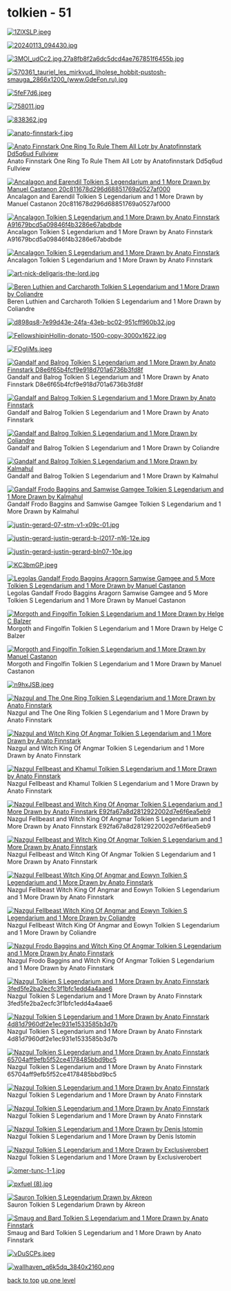 # tolkien - 51
[![1ZlXSLP.jpeg](https://raw.githubusercontent.com/buckmanc/wallpapers/main/desktop/tolkien/1ZlXSLP.jpeg "1ZlXSLP.jpeg")](https://raw.githubusercontent.com/buckmanc/wallpapers/main/desktop/tolkien/1ZlXSLP.jpeg)

[![20240113_094430.jpg](https://raw.githubusercontent.com/buckmanc/wallpapers/main/desktop/tolkien/20240113_094430.jpg "20240113_094430.jpg")](https://raw.githubusercontent.com/buckmanc/wallpapers/main/desktop/tolkien/20240113_094430.jpg)

[![3MOl_udCc2.jpg.27a8fb8f2a6dc5dcd4ae767851f6455b.jpg](https://raw.githubusercontent.com/buckmanc/wallpapers/main/desktop/tolkien/3MOl_udCc2.jpg.27a8fb8f2a6dc5dcd4ae767851f6455b.jpg "3MOl_udCc2.jpg.27a8fb8f2a6dc5dcd4ae767851f6455b.jpg")](https://raw.githubusercontent.com/buckmanc/wallpapers/main/desktop/tolkien/3MOl_udCc2.jpg.27a8fb8f2a6dc5dcd4ae767851f6455b.jpg)

[![570361_tauriel_les_mirkvud_liholese_hobbit-pustosh-smauga_2866x1200_(www.GdeFon.ru).jpg](https://raw.githubusercontent.com/buckmanc/wallpapers/main/desktop/tolkien/570361_tauriel_les_mirkvud_liholese_hobbit-pustosh-smauga_2866x1200_(www.GdeFon.ru).jpg "570361_tauriel_les_mirkvud_liholese_hobbit-pustosh-smauga_2866x1200_(www.GdeFon.ru).jpg")](https://raw.githubusercontent.com/buckmanc/wallpapers/main/desktop/tolkien/570361_tauriel_les_mirkvud_liholese_hobbit-pustosh-smauga_2866x1200_(www.GdeFon.ru).jpg)

[![5feF7d6.jpeg](https://raw.githubusercontent.com/buckmanc/wallpapers/main/desktop/tolkien/5feF7d6.jpeg "5feF7d6.jpeg")](https://raw.githubusercontent.com/buckmanc/wallpapers/main/desktop/tolkien/5feF7d6.jpeg)

[![758011.jpg](https://raw.githubusercontent.com/buckmanc/wallpapers/main/desktop/tolkien/758011.jpg "758011.jpg")](https://raw.githubusercontent.com/buckmanc/wallpapers/main/desktop/tolkien/758011.jpg)

[![838362.jpg](https://raw.githubusercontent.com/buckmanc/wallpapers/main/desktop/tolkien/838362.jpg "838362.jpg")](https://raw.githubusercontent.com/buckmanc/wallpapers/main/desktop/tolkien/838362.jpg)

[![anato-finnstark-f.jpg](https://raw.githubusercontent.com/buckmanc/wallpapers/main/desktop/tolkien/anato-finnstark-f.jpg "anato-finnstark-f.jpg")](https://raw.githubusercontent.com/buckmanc/wallpapers/main/desktop/tolkien/anato-finnstark-f.jpg)

[![Anato Finnstark One Ring To Rule Them All Lotr by Anatofinnstark Dd5q6ud Fullview](https://raw.githubusercontent.com/buckmanc/wallpapers/main/desktop/tolkien/anato-finnstark-one-ring-to-rule-them-all-lotr-by-anatofinnstark-dd5q6ud-fullview.jpg "Anato Finnstark One Ring To Rule Them All Lotr by Anatofinnstark Dd5q6ud Fullview")](https://raw.githubusercontent.com/buckmanc/wallpapers/main/desktop/tolkien/anato-finnstark-one-ring-to-rule-them-all-lotr-by-anatofinnstark-dd5q6ud-fullview.jpg)\
Anato Finnstark One Ring To Rule Them All Lotr by Anatofinnstark Dd5q6ud Fullview

[![ Ancalagon and Earendil Tolkien S Legendarium and 1 More Drawn by Manuel Castanon 20c811678d296d68851769a0527af000](https://raw.githubusercontent.com/buckmanc/wallpapers/main/desktop/tolkien/ancalagon_and_earendil_tolkien_s_legendarium_and_1_more_drawn_by_manuel_castanon__20c811678d296d68851769a0527af000.jpg " Ancalagon and Earendil Tolkien S Legendarium and 1 More Drawn by Manuel Castanon 20c811678d296d68851769a0527af000")](https://raw.githubusercontent.com/buckmanc/wallpapers/main/desktop/tolkien/ancalagon_and_earendil_tolkien_s_legendarium_and_1_more_drawn_by_manuel_castanon__20c811678d296d68851769a0527af000.jpg)\
 Ancalagon and Earendil Tolkien S Legendarium and 1 More Drawn by Manuel Castanon 20c811678d296d68851769a0527af000

[![ Ancalagon Tolkien S Legendarium and 1 More Drawn by Anato Finnstark A91679bcd5a09846f4b3286e67abdbde](https://raw.githubusercontent.com/buckmanc/wallpapers/main/desktop/tolkien/ancalagon_tolkien_s_legendarium_and_1_more_drawn_by_anato_finnstark__a91679bcd5a09846f4b3286e67abdbde.jpg " Ancalagon Tolkien S Legendarium and 1 More Drawn by Anato Finnstark A91679bcd5a09846f4b3286e67abdbde")](https://raw.githubusercontent.com/buckmanc/wallpapers/main/desktop/tolkien/ancalagon_tolkien_s_legendarium_and_1_more_drawn_by_anato_finnstark__a91679bcd5a09846f4b3286e67abdbde.jpg)\
 Ancalagon Tolkien S Legendarium and 1 More Drawn by Anato Finnstark A91679bcd5a09846f4b3286e67abdbde

[![Ancalagon Tolkien S Legendarium and 1 More Drawn by Anato Finnstark](https://raw.githubusercontent.com/buckmanc/wallpapers/main/desktop/tolkien/ancalagon_tolkien_s_legendarium_and_1_more_drawn_by_anato_finnstark.jpg "Ancalagon Tolkien S Legendarium and 1 More Drawn by Anato Finnstark")](https://raw.githubusercontent.com/buckmanc/wallpapers/main/desktop/tolkien/ancalagon_tolkien_s_legendarium_and_1_more_drawn_by_anato_finnstark.jpg)\
Ancalagon Tolkien S Legendarium and 1 More Drawn by Anato Finnstark

[![art-nick-deligaris-the-lord.jpg](https://raw.githubusercontent.com/buckmanc/wallpapers/main/desktop/tolkien/art-nick-deligaris-the-lord.jpg "art-nick-deligaris-the-lord.jpg")](https://raw.githubusercontent.com/buckmanc/wallpapers/main/desktop/tolkien/art-nick-deligaris-the-lord.jpg)

[![Beren Luthien and Carcharoth Tolkien S Legendarium and 1 More Drawn by Coliandre](https://raw.githubusercontent.com/buckmanc/wallpapers/main/desktop/tolkien/beren_luthien_and_carcharoth_tolkien_s_legendarium_and_1_more_drawn_by_coliandre.jpg "Beren Luthien and Carcharoth Tolkien S Legendarium and 1 More Drawn by Coliandre")](https://raw.githubusercontent.com/buckmanc/wallpapers/main/desktop/tolkien/beren_luthien_and_carcharoth_tolkien_s_legendarium_and_1_more_drawn_by_coliandre.jpg)\
Beren Luthien and Carcharoth Tolkien S Legendarium and 1 More Drawn by Coliandre

[![d898qs8-7e99d43e-24fa-43eb-bc02-951cff960b32.jpg](https://raw.githubusercontent.com/buckmanc/wallpapers/main/desktop/tolkien/d898qs8-7e99d43e-24fa-43eb-bc02-951cff960b32.jpg "d898qs8-7e99d43e-24fa-43eb-bc02-951cff960b32.jpg")](https://raw.githubusercontent.com/buckmanc/wallpapers/main/desktop/tolkien/d898qs8-7e99d43e-24fa-43eb-bc02-951cff960b32.jpg)

[![FellowshipinHollin-donato-1500-copy-3000x1622.jpg](https://raw.githubusercontent.com/buckmanc/wallpapers/main/desktop/tolkien/FellowshipinHollin-donato-1500-copy-3000x1622.jpg "FellowshipinHollin-donato-1500-copy-3000x1622.jpg")](https://raw.githubusercontent.com/buckmanc/wallpapers/main/desktop/tolkien/FellowshipinHollin-donato-1500-copy-3000x1622.jpg)

[![FOgIiMs.jpeg](https://raw.githubusercontent.com/buckmanc/wallpapers/main/desktop/tolkien/FOgIiMs.jpeg "FOgIiMs.jpeg")](https://raw.githubusercontent.com/buckmanc/wallpapers/main/desktop/tolkien/FOgIiMs.jpeg)

[![ Gandalf and Balrog Tolkien S Legendarium and 1 More Drawn by Anato Finnstark D8e6f65b4fcf9e918d701a6736b3fd8f](https://raw.githubusercontent.com/buckmanc/wallpapers/main/desktop/tolkien/gandalf_and_balrog_tolkien_s_legendarium_and_1_more_drawn_by_anato_finnstark__d8e6f65b4fcf9e918d701a6736b3fd8f.jpg " Gandalf and Balrog Tolkien S Legendarium and 1 More Drawn by Anato Finnstark D8e6f65b4fcf9e918d701a6736b3fd8f")](https://raw.githubusercontent.com/buckmanc/wallpapers/main/desktop/tolkien/gandalf_and_balrog_tolkien_s_legendarium_and_1_more_drawn_by_anato_finnstark__d8e6f65b4fcf9e918d701a6736b3fd8f.jpg)\
 Gandalf and Balrog Tolkien S Legendarium and 1 More Drawn by Anato Finnstark D8e6f65b4fcf9e918d701a6736b3fd8f

[![Gandalf and Balrog Tolkien S Legendarium and 1 More Drawn by Anato Finnstark](https://raw.githubusercontent.com/buckmanc/wallpapers/main/desktop/tolkien/gandalf_and_balrog_tolkien_s_legendarium_and_1_more_drawn_by_anato_finnstark.jpg "Gandalf and Balrog Tolkien S Legendarium and 1 More Drawn by Anato Finnstark")](https://raw.githubusercontent.com/buckmanc/wallpapers/main/desktop/tolkien/gandalf_and_balrog_tolkien_s_legendarium_and_1_more_drawn_by_anato_finnstark.jpg)\
Gandalf and Balrog Tolkien S Legendarium and 1 More Drawn by Anato Finnstark

[![Gandalf and Balrog Tolkien S Legendarium and 1 More Drawn by Coliandre](https://raw.githubusercontent.com/buckmanc/wallpapers/main/desktop/tolkien/gandalf_and_balrog_tolkien_s_legendarium_and_1_more_drawn_by_coliandre.jpg "Gandalf and Balrog Tolkien S Legendarium and 1 More Drawn by Coliandre")](https://raw.githubusercontent.com/buckmanc/wallpapers/main/desktop/tolkien/gandalf_and_balrog_tolkien_s_legendarium_and_1_more_drawn_by_coliandre.jpg)\
Gandalf and Balrog Tolkien S Legendarium and 1 More Drawn by Coliandre

[![Gandalf and Balrog Tolkien S Legendarium and 1 More Drawn by Kalmahul](https://raw.githubusercontent.com/buckmanc/wallpapers/main/desktop/tolkien/gandalf_and_balrog_tolkien_s_legendarium_and_1_more_drawn_by_kalmahul.jpg "Gandalf and Balrog Tolkien S Legendarium and 1 More Drawn by Kalmahul")](https://raw.githubusercontent.com/buckmanc/wallpapers/main/desktop/tolkien/gandalf_and_balrog_tolkien_s_legendarium_and_1_more_drawn_by_kalmahul.jpg)\
Gandalf and Balrog Tolkien S Legendarium and 1 More Drawn by Kalmahul

[![Gandalf Frodo Baggins and Samwise Gamgee Tolkien S Legendarium and 1 More Drawn by Kalmahul](https://raw.githubusercontent.com/buckmanc/wallpapers/main/desktop/tolkien/gandalf_frodo_baggins_and_samwise_gamgee_tolkien_s_legendarium_and_1_more_drawn_by_kalmahul.jpg "Gandalf Frodo Baggins and Samwise Gamgee Tolkien S Legendarium and 1 More Drawn by Kalmahul")](https://raw.githubusercontent.com/buckmanc/wallpapers/main/desktop/tolkien/gandalf_frodo_baggins_and_samwise_gamgee_tolkien_s_legendarium_and_1_more_drawn_by_kalmahul.jpg)\
Gandalf Frodo Baggins and Samwise Gamgee Tolkien S Legendarium and 1 More Drawn by Kalmahul

[![justin-gerard-07-stm-v1-x09c-01.jpg](https://raw.githubusercontent.com/buckmanc/wallpapers/main/desktop/tolkien/justin-gerard-07-stm-v1-x09c-01.jpg "justin-gerard-07-stm-v1-x09c-01.jpg")](https://raw.githubusercontent.com/buckmanc/wallpapers/main/desktop/tolkien/justin-gerard-07-stm-v1-x09c-01.jpg)

[![justin-gerard-justin-gerard-b-l2017-n16-12e.jpg](https://raw.githubusercontent.com/buckmanc/wallpapers/main/desktop/tolkien/justin-gerard-justin-gerard-b-l2017-n16-12e.jpg "justin-gerard-justin-gerard-b-l2017-n16-12e.jpg")](https://raw.githubusercontent.com/buckmanc/wallpapers/main/desktop/tolkien/justin-gerard-justin-gerard-b-l2017-n16-12e.jpg)

[![justin-gerard-justin-gerard-bln07-10e.jpg](https://raw.githubusercontent.com/buckmanc/wallpapers/main/desktop/tolkien/justin-gerard-justin-gerard-bln07-10e.jpg "justin-gerard-justin-gerard-bln07-10e.jpg")](https://raw.githubusercontent.com/buckmanc/wallpapers/main/desktop/tolkien/justin-gerard-justin-gerard-bln07-10e.jpg)

[![KC3bmGP.jpeg](https://raw.githubusercontent.com/buckmanc/wallpapers/main/desktop/tolkien/KC3bmGP.jpeg "KC3bmGP.jpeg")](https://raw.githubusercontent.com/buckmanc/wallpapers/main/desktop/tolkien/KC3bmGP.jpeg)

[![Legolas Gandalf Frodo Baggins Aragorn Samwise Gamgee and 5 More Tolkien S Legendarium and 1 More Drawn by Manuel Castanon](https://raw.githubusercontent.com/buckmanc/wallpapers/main/desktop/tolkien/legolas_gandalf_frodo_baggins_aragorn_samwise_gamgee_and_5_more_tolkien_s_legendarium_and_1_more_drawn_by_manuel_castanon.jpg "Legolas Gandalf Frodo Baggins Aragorn Samwise Gamgee and 5 More Tolkien S Legendarium and 1 More Drawn by Manuel Castanon")](https://raw.githubusercontent.com/buckmanc/wallpapers/main/desktop/tolkien/legolas_gandalf_frodo_baggins_aragorn_samwise_gamgee_and_5_more_tolkien_s_legendarium_and_1_more_drawn_by_manuel_castanon.jpg)\
Legolas Gandalf Frodo Baggins Aragorn Samwise Gamgee and 5 More Tolkien S Legendarium and 1 More Drawn by Manuel Castanon

[![Morgoth and Fingolfin Tolkien S Legendarium and 1 More Drawn by Helge C Balzer](https://raw.githubusercontent.com/buckmanc/wallpapers/main/desktop/tolkien/morgoth_and_fingolfin_tolkien_s_legendarium_and_1_more_drawn_by_helge_c_balzer.jpg "Morgoth and Fingolfin Tolkien S Legendarium and 1 More Drawn by Helge C Balzer")](https://raw.githubusercontent.com/buckmanc/wallpapers/main/desktop/tolkien/morgoth_and_fingolfin_tolkien_s_legendarium_and_1_more_drawn_by_helge_c_balzer.jpg)\
Morgoth and Fingolfin Tolkien S Legendarium and 1 More Drawn by Helge C Balzer

[![Morgoth and Fingolfin Tolkien S Legendarium and 1 More Drawn by Manuel Castanon](https://raw.githubusercontent.com/buckmanc/wallpapers/main/desktop/tolkien/morgoth_and_fingolfin_tolkien_s_legendarium_and_1_more_drawn_by_manuel_castanon.jpg "Morgoth and Fingolfin Tolkien S Legendarium and 1 More Drawn by Manuel Castanon")](https://raw.githubusercontent.com/buckmanc/wallpapers/main/desktop/tolkien/morgoth_and_fingolfin_tolkien_s_legendarium_and_1_more_drawn_by_manuel_castanon.jpg)\
Morgoth and Fingolfin Tolkien S Legendarium and 1 More Drawn by Manuel Castanon

[![n9hxJSB.jpeg](https://raw.githubusercontent.com/buckmanc/wallpapers/main/desktop/tolkien/n9hxJSB.jpeg "n9hxJSB.jpeg")](https://raw.githubusercontent.com/buckmanc/wallpapers/main/desktop/tolkien/n9hxJSB.jpeg)

[![Nazgul and The One Ring Tolkien S Legendarium and 1 More Drawn by Anato Finnstark](https://raw.githubusercontent.com/buckmanc/wallpapers/main/desktop/tolkien/nazgul_and_the_one_ring_tolkien_s_legendarium_and_1_more_drawn_by_anato_finnstark.jpg "Nazgul and The One Ring Tolkien S Legendarium and 1 More Drawn by Anato Finnstark")](https://raw.githubusercontent.com/buckmanc/wallpapers/main/desktop/tolkien/nazgul_and_the_one_ring_tolkien_s_legendarium_and_1_more_drawn_by_anato_finnstark.jpg)\
Nazgul and The One Ring Tolkien S Legendarium and 1 More Drawn by Anato Finnstark

[![Nazgul and Witch King Of Angmar Tolkien S Legendarium and 1 More Drawn by Anato Finnstark](https://raw.githubusercontent.com/buckmanc/wallpapers/main/desktop/tolkien/nazgul_and_witch_king_of_angmar_tolkien_s_legendarium_and_1_more_drawn_by_anato_finnstark.jpg "Nazgul and Witch King Of Angmar Tolkien S Legendarium and 1 More Drawn by Anato Finnstark")](https://raw.githubusercontent.com/buckmanc/wallpapers/main/desktop/tolkien/nazgul_and_witch_king_of_angmar_tolkien_s_legendarium_and_1_more_drawn_by_anato_finnstark.jpg)\
Nazgul and Witch King Of Angmar Tolkien S Legendarium and 1 More Drawn by Anato Finnstark

[![Nazgul Fellbeast and Khamul Tolkien S Legendarium and 1 More Drawn by Anato Finnstark](https://raw.githubusercontent.com/buckmanc/wallpapers/main/desktop/tolkien/nazgul_fellbeast_and_khamul_tolkien_s_legendarium_and_1_more_drawn_by_anato_finnstark.jpg "Nazgul Fellbeast and Khamul Tolkien S Legendarium and 1 More Drawn by Anato Finnstark")](https://raw.githubusercontent.com/buckmanc/wallpapers/main/desktop/tolkien/nazgul_fellbeast_and_khamul_tolkien_s_legendarium_and_1_more_drawn_by_anato_finnstark.jpg)\
Nazgul Fellbeast and Khamul Tolkien S Legendarium and 1 More Drawn by Anato Finnstark

[![ Nazgul Fellbeast and Witch King Of Angmar Tolkien S Legendarium and 1 More Drawn by Anato Finnstark E92fa67a8d2812922002d7e6f6ea5eb9](https://raw.githubusercontent.com/buckmanc/wallpapers/main/desktop/tolkien/nazgul_fellbeast_and_witch_king_of_angmar_tolkien_s_legendarium_and_1_more_drawn_by_anato_finnstark__e92fa67a8d2812922002d7e6f6ea5eb9.jpg " Nazgul Fellbeast and Witch King Of Angmar Tolkien S Legendarium and 1 More Drawn by Anato Finnstark E92fa67a8d2812922002d7e6f6ea5eb9")](https://raw.githubusercontent.com/buckmanc/wallpapers/main/desktop/tolkien/nazgul_fellbeast_and_witch_king_of_angmar_tolkien_s_legendarium_and_1_more_drawn_by_anato_finnstark__e92fa67a8d2812922002d7e6f6ea5eb9.jpg)\
 Nazgul Fellbeast and Witch King Of Angmar Tolkien S Legendarium and 1 More Drawn by Anato Finnstark E92fa67a8d2812922002d7e6f6ea5eb9

[![Nazgul Fellbeast and Witch King Of Angmar Tolkien S Legendarium and 1 More Drawn by Anato Finnstark](https://raw.githubusercontent.com/buckmanc/wallpapers/main/desktop/tolkien/nazgul_fellbeast_and_witch_king_of_angmar_tolkien_s_legendarium_and_1_more_drawn_by_anato_finnstark.jpg "Nazgul Fellbeast and Witch King Of Angmar Tolkien S Legendarium and 1 More Drawn by Anato Finnstark")](https://raw.githubusercontent.com/buckmanc/wallpapers/main/desktop/tolkien/nazgul_fellbeast_and_witch_king_of_angmar_tolkien_s_legendarium_and_1_more_drawn_by_anato_finnstark.jpg)\
Nazgul Fellbeast and Witch King Of Angmar Tolkien S Legendarium and 1 More Drawn by Anato Finnstark

[![Nazgul Fellbeast Witch King Of Angmar and Eowyn Tolkien S Legendarium and 1 More Drawn by Anato Finnstark](https://raw.githubusercontent.com/buckmanc/wallpapers/main/desktop/tolkien/nazgul_fellbeast_witch_king_of_angmar_and_eowyn_tolkien_s_legendarium_and_1_more_drawn_by_anato_finnstark.jpg "Nazgul Fellbeast Witch King Of Angmar and Eowyn Tolkien S Legendarium and 1 More Drawn by Anato Finnstark")](https://raw.githubusercontent.com/buckmanc/wallpapers/main/desktop/tolkien/nazgul_fellbeast_witch_king_of_angmar_and_eowyn_tolkien_s_legendarium_and_1_more_drawn_by_anato_finnstark.jpg)\
Nazgul Fellbeast Witch King Of Angmar and Eowyn Tolkien S Legendarium and 1 More Drawn by Anato Finnstark

[![Nazgul Fellbeast Witch King Of Angmar and Eowyn Tolkien S Legendarium and 1 More Drawn by Coliandre](https://raw.githubusercontent.com/buckmanc/wallpapers/main/desktop/tolkien/nazgul_fellbeast_witch_king_of_angmar_and_eowyn_tolkien_s_legendarium_and_1_more_drawn_by_coliandre.jpg "Nazgul Fellbeast Witch King Of Angmar and Eowyn Tolkien S Legendarium and 1 More Drawn by Coliandre")](https://raw.githubusercontent.com/buckmanc/wallpapers/main/desktop/tolkien/nazgul_fellbeast_witch_king_of_angmar_and_eowyn_tolkien_s_legendarium_and_1_more_drawn_by_coliandre.jpg)\
Nazgul Fellbeast Witch King Of Angmar and Eowyn Tolkien S Legendarium and 1 More Drawn by Coliandre

[![Nazgul Frodo Baggins and Witch King Of Angmar Tolkien S Legendarium and 1 More Drawn by Anato Finnstark](https://raw.githubusercontent.com/buckmanc/wallpapers/main/desktop/tolkien/nazgul_frodo_baggins_and_witch_king_of_angmar_tolkien_s_legendarium_and_1_more_drawn_by_anato_finnstark.jpg "Nazgul Frodo Baggins and Witch King Of Angmar Tolkien S Legendarium and 1 More Drawn by Anato Finnstark")](https://raw.githubusercontent.com/buckmanc/wallpapers/main/desktop/tolkien/nazgul_frodo_baggins_and_witch_king_of_angmar_tolkien_s_legendarium_and_1_more_drawn_by_anato_finnstark.jpg)\
Nazgul Frodo Baggins and Witch King Of Angmar Tolkien S Legendarium and 1 More Drawn by Anato Finnstark

[![ Nazgul Tolkien S Legendarium and 1 More Drawn by Anato Finnstark 3fed5fe2ba2ecfc3f1bfc1edd4a4aae6](https://raw.githubusercontent.com/buckmanc/wallpapers/main/desktop/tolkien/nazgul_tolkien_s_legendarium_and_1_more_drawn_by_anato_finnstark__3fed5fe2ba2ecfc3f1bfc1edd4a4aae6.jpg " Nazgul Tolkien S Legendarium and 1 More Drawn by Anato Finnstark 3fed5fe2ba2ecfc3f1bfc1edd4a4aae6")](https://raw.githubusercontent.com/buckmanc/wallpapers/main/desktop/tolkien/nazgul_tolkien_s_legendarium_and_1_more_drawn_by_anato_finnstark__3fed5fe2ba2ecfc3f1bfc1edd4a4aae6.jpg)\
 Nazgul Tolkien S Legendarium and 1 More Drawn by Anato Finnstark 3fed5fe2ba2ecfc3f1bfc1edd4a4aae6

[![ Nazgul Tolkien S Legendarium and 1 More Drawn by Anato Finnstark 4d81d7960df2e1ec931e1533585b3d7b](https://raw.githubusercontent.com/buckmanc/wallpapers/main/desktop/tolkien/nazgul_tolkien_s_legendarium_and_1_more_drawn_by_anato_finnstark__4d81d7960df2e1ec931e1533585b3d7b.jpg " Nazgul Tolkien S Legendarium and 1 More Drawn by Anato Finnstark 4d81d7960df2e1ec931e1533585b3d7b")](https://raw.githubusercontent.com/buckmanc/wallpapers/main/desktop/tolkien/nazgul_tolkien_s_legendarium_and_1_more_drawn_by_anato_finnstark__4d81d7960df2e1ec931e1533585b3d7b.jpg)\
 Nazgul Tolkien S Legendarium and 1 More Drawn by Anato Finnstark 4d81d7960df2e1ec931e1533585b3d7b

[![ Nazgul Tolkien S Legendarium and 1 More Drawn by Anato Finnstark 65704aff9efb5f52ce4178485bbd9bc5](https://raw.githubusercontent.com/buckmanc/wallpapers/main/desktop/tolkien/nazgul_tolkien_s_legendarium_and_1_more_drawn_by_anato_finnstark__65704aff9efb5f52ce4178485bbd9bc5.jpg " Nazgul Tolkien S Legendarium and 1 More Drawn by Anato Finnstark 65704aff9efb5f52ce4178485bbd9bc5")](https://raw.githubusercontent.com/buckmanc/wallpapers/main/desktop/tolkien/nazgul_tolkien_s_legendarium_and_1_more_drawn_by_anato_finnstark__65704aff9efb5f52ce4178485bbd9bc5.jpg)\
 Nazgul Tolkien S Legendarium and 1 More Drawn by Anato Finnstark 65704aff9efb5f52ce4178485bbd9bc5

[![Nazgul Tolkien S Legendarium and 1 More Drawn by Anato Finnstark](https://raw.githubusercontent.com/buckmanc/wallpapers/main/desktop/tolkien/nazgul_tolkien_s_legendarium_and_1_more_drawn_by_anato_finnstark.jpg "Nazgul Tolkien S Legendarium and 1 More Drawn by Anato Finnstark")](https://raw.githubusercontent.com/buckmanc/wallpapers/main/desktop/tolkien/nazgul_tolkien_s_legendarium_and_1_more_drawn_by_anato_finnstark.jpg)\
Nazgul Tolkien S Legendarium and 1 More Drawn by Anato Finnstark

[![Nazgul Tolkien S Legendarium and 1 More Drawn by Anato Finnstark](https://raw.githubusercontent.com/buckmanc/wallpapers/main/desktop/tolkien/nazgul_tolkien_s_legendarium_and_1_more_drawn_by_anato_finnstark.png "Nazgul Tolkien S Legendarium and 1 More Drawn by Anato Finnstark")](https://raw.githubusercontent.com/buckmanc/wallpapers/main/desktop/tolkien/nazgul_tolkien_s_legendarium_and_1_more_drawn_by_anato_finnstark.png)\
Nazgul Tolkien S Legendarium and 1 More Drawn by Anato Finnstark

[![Nazgul Tolkien S Legendarium and 1 More Drawn by Denis Istomin](https://raw.githubusercontent.com/buckmanc/wallpapers/main/desktop/tolkien/nazgul_tolkien_s_legendarium_and_1_more_drawn_by_denis_istomin.png "Nazgul Tolkien S Legendarium and 1 More Drawn by Denis Istomin")](https://raw.githubusercontent.com/buckmanc/wallpapers/main/desktop/tolkien/nazgul_tolkien_s_legendarium_and_1_more_drawn_by_denis_istomin.png)\
Nazgul Tolkien S Legendarium and 1 More Drawn by Denis Istomin

[![Nazgul Tolkien S Legendarium and 1 More Drawn by Exclusiverobert](https://raw.githubusercontent.com/buckmanc/wallpapers/main/desktop/tolkien/nazgul_tolkien_s_legendarium_and_1_more_drawn_by_exclusiverobert.jpg "Nazgul Tolkien S Legendarium and 1 More Drawn by Exclusiverobert")](https://raw.githubusercontent.com/buckmanc/wallpapers/main/desktop/tolkien/nazgul_tolkien_s_legendarium_and_1_more_drawn_by_exclusiverobert.jpg)\
Nazgul Tolkien S Legendarium and 1 More Drawn by Exclusiverobert

[![omer-tunc-1-1.jpg](https://raw.githubusercontent.com/buckmanc/wallpapers/main/desktop/tolkien/omer-tunc-1-1.jpg "omer-tunc-1-1.jpg")](https://raw.githubusercontent.com/buckmanc/wallpapers/main/desktop/tolkien/omer-tunc-1-1.jpg)

[![pxfuel (8).jpg](https://raw.githubusercontent.com/buckmanc/wallpapers/main/desktop/tolkien/pxfuel%20(8).jpg "pxfuel (8).jpg")](https://raw.githubusercontent.com/buckmanc/wallpapers/main/desktop/tolkien/pxfuel%20(8).jpg)

[![Sauron Tolkien S Legendarium Drawn by Akreon](https://raw.githubusercontent.com/buckmanc/wallpapers/main/desktop/tolkien/sauron_tolkien_s_legendarium_drawn_by_akreon.jpg "Sauron Tolkien S Legendarium Drawn by Akreon")](https://raw.githubusercontent.com/buckmanc/wallpapers/main/desktop/tolkien/sauron_tolkien_s_legendarium_drawn_by_akreon.jpg)\
Sauron Tolkien S Legendarium Drawn by Akreon

[![Smaug and Bard Tolkien S Legendarium and 1 More Drawn by Anato Finnstark](https://raw.githubusercontent.com/buckmanc/wallpapers/main/desktop/tolkien/smaug_and_bard_tolkien_s_legendarium_and_1_more_drawn_by_anato_finnstark.jpg "Smaug and Bard Tolkien S Legendarium and 1 More Drawn by Anato Finnstark")](https://raw.githubusercontent.com/buckmanc/wallpapers/main/desktop/tolkien/smaug_and_bard_tolkien_s_legendarium_and_1_more_drawn_by_anato_finnstark.jpg)\
Smaug and Bard Tolkien S Legendarium and 1 More Drawn by Anato Finnstark

[![vDuSCPs.jpeg](https://raw.githubusercontent.com/buckmanc/wallpapers/main/desktop/tolkien/vDuSCPs.jpeg "vDuSCPs.jpeg")](https://raw.githubusercontent.com/buckmanc/wallpapers/main/desktop/tolkien/vDuSCPs.jpeg)

[![wallhaven_q6k5dq_3840x2160.png](https://raw.githubusercontent.com/buckmanc/wallpapers/main/desktop/tolkien/wallhaven_q6k5dq_3840x2160.png "wallhaven_q6k5dq_3840x2160.png")](https://raw.githubusercontent.com/buckmanc/wallpapers/main/desktop/tolkien/wallhaven_q6k5dq_3840x2160.png)



[back to top](#)
[up one level](/desktop/README.MD)
